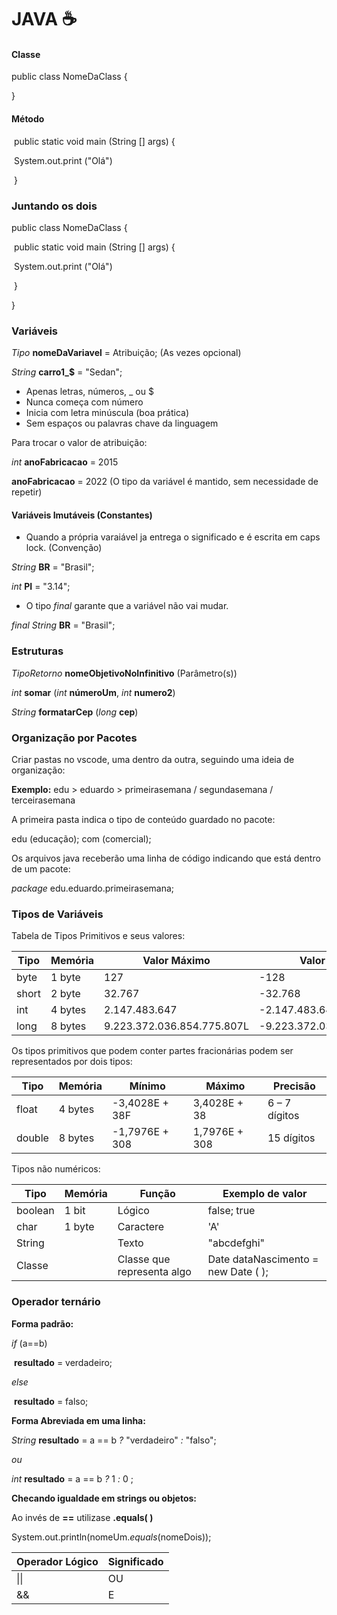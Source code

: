 # JAVA :coffee:

#### Classe

public class NomeDaClass {

}



#### Método

​		public static void main (String [] args) {

​		System.out.print ("Olá")

​	}

### Juntando os dois

public class NomeDaClass {

​		public static void main (String [] args) {

​		System.out.print ("Olá")

​	}

}



### Variáveis

*Tipo* **nomeDaVariavel** = Atribuição; (As vezes opcional)

*String* **carro1_$** = "Sedan";

- Apenas letras, números, _ ou $
- Nunca começa com número
- Inicia com letra minúscula (boa prática)
- Sem espaços ou palavras chave da linguagem

Para trocar o valor de atribuição:

*int* **anoFabricacao** = 2015

**anoFabricacao** = 2022 (O tipo da variável é mantido, sem necessidade de repetir)

#### Variáveis Imutáveis (Constantes)

- Quando a própria varaiável ja entrega o significado e é escrita em caps lock. (Convenção)

*String* **BR** = "Brasil";

*int* **PI** = "3.14";

- O tipo *final* garante que a variável não vai mudar.

*final* *String* **BR** = "Brasil";



### Estruturas

*TipoRetorno* **nomeObjetivoNoInfinitivo** (Parâmetro(s))

*int* **somar** (*int* **númeroUm**, *int* **numero2**)

*String* **formatarCep** (*long* **cep**)





 ### Organização por Pacotes

Criar pastas no vscode, uma dentro da outra, seguindo uma ideia de organização:

**Exemplo:** edu > eduardo > primeirasemana / segundasemana / terceirasemana

A primeira pasta indica o tipo de conteúdo guardado no pacote:

edu (educação); com (comercial); 



Os arquivos java receberão uma linha de código indicando que está dentro de um pacote:

*package* edu.eduardo.primeirasemana;





### Tipos de Variáveis



Tabela de Tipos Primitivos e seus valores:

| Tipo  | Memória | Valor Máximo               | Valor Mínimo               |
| ----- | ------- | -------------------------- | -------------------------- |
| byte  | 1 byte  | 127                        | -128                       |
| short | 2 byte  | 32.767                     | -32.768                    |
| int   | 4 bytes | 2.147.483.647              | -2.147.483.648             |
| long  | 8 bytes | 9.223.372.036.854.775.807L | -9.223.372.036.854.775.808 |

Os tipos primitivos que podem conter partes fracionárias podem ser representados por dois tipos:

| Tipo   | Memória | Mínimo         | Máximo        | Precisão      |
| ------ | ------- | -------------- | ------------- | ------------- |
| float  | 4 bytes | -3,4028E + 38F | 3,4028E + 38  | 6 – 7 dígitos |
| double | 8 bytes | -1,7976E + 308 | 1,7976E + 308 | 15 dígitos    |



Tipos não numéricos:

| Tipo    | Memória | Função                     | Exemplo de valor                    |
| ------- | ------- | -------------------------- | ----------------------------------- |
| boolean | 1 bit   | Lógico                     | false; true                         |
| char    | 1 byte  | Caractere                  | 'A'                                 |
| String  |         | Texto                      | "abcdefghi"                         |
| Classe  |         | Classe que representa algo | Date dataNascimento = new Date ( ); |



### Operador ternário

**Forma padrão:**

*if*  (a==b)

​		**resultado** = verdadeiro;

*else*

​		**resultado** = falso;



**Forma Abreviada em uma linha:**

*String* **resultado** = a == b *?* "verdadeiro" *:* "falso";

*ou*

*int* **resultado** = a == b *?* 1 *:* 0 ; 



**Checando igualdade em strings ou objetos:**

Ao invés de **==** utilizase **.equals( )**

System.out.println(nomeUm.*equals*(nomeDois));



| Operador Lógico | Significado |
| :-------------- | ----------- |
| \|\|            | OU          |
| &&              | E           |

